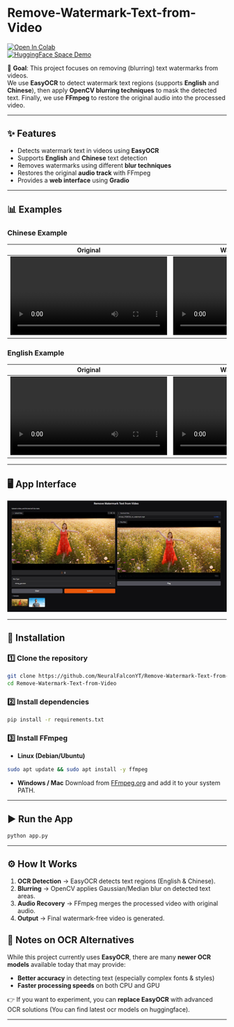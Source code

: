 

# Remove-Watermark-Text-from-Video  
[![Open In Colab](https://colab.research.google.com/assets/colab-badge.svg)](https://colab.research.google.com/github/NeuralFalconYT/video-watermark-remover/blob/main/easyocr_watermark_remove.ipynb) <br>
[![HuggingFace Space Demo](https://img.shields.io/badge/🤗-Space%20demo-yellow)](https://huggingface.co/spaces/NeuralFalcon/Remove-Watermark-Text-from-Video)

🎥 **Goal**: This project focuses on removing (blurring) text watermarks from videos.  
We use **EasyOCR** to detect watermark text regions (supports **English** and **Chinese**), then apply **OpenCV blurring techniques** to mask the detected text. Finally, we use **FFmpeg** to restore the original audio into the processed video.  

---

## ✨ Features  
- Detects watermark text in videos using **EasyOCR**  
- Supports **English** and **Chinese** text detection  
- Removes watermarks using different **blur techniques**  
- Restores the original **audio track** with FFmpeg  
- Provides a **web interface** using **Gradio**  

---


## 📊 Examples  

### Chinese Example  
| Original  | Watermark Removed |
|----------------|-------------------|
| <video src="https://github.com/user-attachments/assets/52f93f68-d56a-45d4-a113-eb75d3686ebd" width="360" controls></video> | <video src="https://github.com/user-attachments/assets/b8cb8075-90ee-41b3-9d64-db9b151555bc" width="360" controls></video> |

### English Example  
| Original  | Watermark Removed |
|----------------|-------------------|
| <video src="https://github.com/user-attachments/assets/95fadaf0-7ffc-43e7-b0a9-59844f54ae71" width="360" controls></video> | <video src="https://github.com/user-attachments/assets/39ce62b8-4c3c-4b66-8afd-cdfccfb9c079" width="360" controls></video> |




---

## 🖥️ App Interface  
![App Screenshot](https://github.com/NeuralFalconYT/Remove-Watermark-Text-from-Video/blob/main/examples/app.jpg)

---

## 🚀 Installation  

### 1️⃣ Clone the repository  
```bash
git clone https://github.com/NeuralFalconYT/Remove-Watermark-Text-from-Video.git
cd Remove-Watermark-Text-from-Video
````

### 2️⃣ Install dependencies

```bash
pip install -r requirements.txt
```

### 3️⃣ Install FFmpeg

* **Linux (Debian/Ubuntu)**

```bash
sudo apt update && sudo apt install -y ffmpeg
```

* **Windows / Mac**
  Download from [FFmpeg.org](https://ffmpeg.org/download.html) and add it to your system PATH.

---

## ▶️ Run the App

```bash
python app.py
```

---

## ⚙️ How It Works

1. **OCR Detection** → EasyOCR detects text regions (English & Chinese).
2. **Blurring** → OpenCV applies Gaussian/Median blur on detected text areas.
3. **Audio Recovery** → FFmpeg merges the processed video with original audio.
4. **Output** → Final watermark-free video is generated.




## 🔮 Notes on OCR Alternatives

While this project currently uses **EasyOCR**, there are many **newer OCR models** available today that may provide:

* **Better accuracy** in detecting text (especially complex fonts & styles)
* **Faster processing speeds** on both CPU and GPU


👉 If you want to experiment, you can **replace EasyOCR** with advanced OCR solutions (You can find latest ocr models on huggingface).

---

